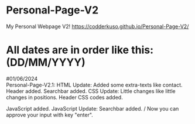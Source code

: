 # Personal-Page-V2
My Personal Webpage V2!
https://codderkuso.github.io/Personal-Page-V2/
# All dates are in order like this:  (DD/MM/YYYY)

#01/06/2024  
Personal-Page-V2.1:
  HTML Update: 
    Added some extra-texts like contact. Header added. Searchbar added.
  CSS Update:
    Little changes like little changes in positions. Header CSS codes added.
    
  JavaScript added.
  JavaScript Update:
    Searchbar added. / Now you can approve your input with key "enter".
